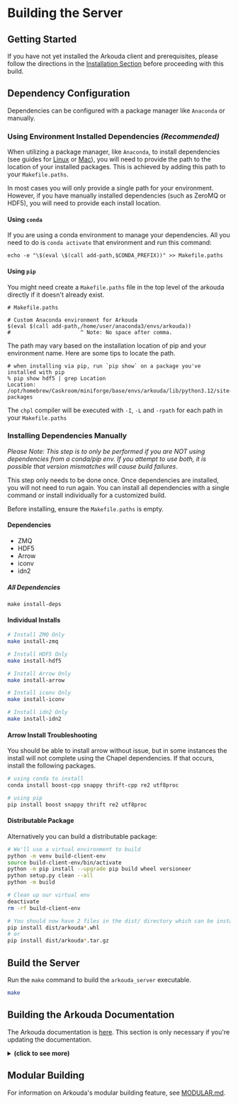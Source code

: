# Building the Server

## Getting Started

If you have not yet installed the Arkouda client and prerequisites, please follow the directions in the [Installation Section](install_menu.rst) before proceeding with this build.

## Dependency Configuration

Dependencies can be configured with a package manager like `Anaconda` or manually.

### Using Environment Installed Dependencies *(Recommended)*

When utilizing a package manager, like `Anaconda`, to install dependencies (see guides for [Linux](LINUX_INSTALL.md) or [Mac](MAC_INSTALL.md)), you will need to provide
the path to the location of your installed packages. This is achieved by adding this path to your `Makefile.paths`.

In most cases you will only provide a single path for your environment.
However, if you have manually installed dependencies (such as ZeroMQ or HDF5), you will need to provide each install location.

#### Using `conda`

If you are using a conda environment to manage your dependencies. All you need to do is `conda activate` that
environment and run this command:
```commandline
echo -e "\$(eval \$(call add-path,$CONDA_PREFIX))" >> Makefile.paths
```

#### Using `pip`

You might need create a `Makefile.paths` file in the top level of the arkouda directly if it doesn't already exist.

```make
# Makefile.paths

# Custom Anaconda environment for Arkouda
$(eval $(call add-path,/home/user/anaconda3/envs/arkouda))
#                      ^ Note: No space after comma.
```

The path may vary based on the installation location of pip and your environment name.
Here are some tips to locate the path.

```commandline
# when installing via pip, run `pip show` on a package you've installed with pip
% pip show hdf5 | grep Location
Location: /opt/homebrew/Caskroom/miniforge/base/envs/arkouda/lib/python3.12/site-packages
```

The `chpl` compiler will be executed with `-I`, `-L` and `-rpath` for each path in your `Makefile.paths`

### Installing Dependencies Manually

*Please Note: This step is to only be performed if you are NOT using dependencies from a conda/pip env. If you attempt to use both, it is possible that version mismatches will cause build failures*.

This step only needs to be done once. Once dependencies are installed, you will not need to run again. You can install all dependencies with a single command or install individually for a customized build.

Before installing, ensure the `Makefile.paths` is empty.

#### Dependencies

- ZMQ
- HDF5
- Arrow
- iconv
- idn2

##### All Dependencies 

`make install-deps`

#### Individual Installs

```bash
# Install ZMQ Only
make install-zmq

# Install HDF5 Only
make install-hdf5

# Install Arrow Only
make install-arrow

# Install iconv Only
make install-iconv

# Install idn2 Only
make install-idn2
```

#### Arrow Install Troubleshooting

You should be able to install arrow without issue, but in some instances the install will not complete using the Chapel dependencies. If that occurs, install the following packages.

```bash
# using conda to install
conda install boost-cpp snappy thrift-cpp re2 utf8proc

# using pip
pip install boost snappy thrift re2 utf8proc
```

#### Distributable Package

Alternatively you can build a distributable package:

```bash
# We'll use a virtual environment to build
python -m venv build-client-env
source build-client-env/bin/activate
python -m pip install --upgrade pip build wheel versioneer
python setup.py clean --all
python -m build

# Clean up our virtual env
deactivate
rm -rf build-client-env

# You should now have 2 files in the dist/ directory which can be installed via pip
pip install dist/arkouda*.whl
# or
pip install dist/arkouda*.tar.gz
```

## Build the Server

Run the `make` command to build the `arkouda_server` executable.

```bash
make
```

## Building the Arkouda Documentation
The Arkouda documentation is [here](https://bears-r-us.github.io/arkouda/). This section is only necessary
if you're updating the documentation.

<details>
<summary><b>(click to see more)</b></summary>

First ensure that all Python doc dependencies including sphinx and sphinx extensions have been installed as detailed 
above. 

_Important: if Chapel was built locally, ```make chpldoc``` must be executed as detailed above to enable 
generation of the Chapel docs via the chpldoc executable._

Now that all doc generation dependencies for both Python and Chapel have been installed, there are three make targets for 
generating docs:

```bash
# make doc-python generates the Python docs only
make doc-python

# make doc-server generates the Chapel docs only
make doc-server

# make doc generates both Python and Chapel documentation
make doc
```

The Python docs are written out to the `arkouda/docs` directory while the Chapel docs are exported to the `arkouda/docs/server` directory.

```bash
arkouda/docs/ # Python frontend documentation
arkouda/docs/server # Chapel backend server documentation 
```

To view the Arkouda documentation locally, type the following url into the browser of choice:
 `file:///path/to/arkouda/docs/index.html`, substituting the appropriate path for the Arkouda directory configuration.

The `make doc` target detailed above prepares the Arkouda Python and Chapel docs for hosting both locally and on ghpages.

There are three easy steps to hosting Arkouda docs on Github Pages. First, the Arkouda docs generated via `make doc` 
are pushed to the Arkouda or Arkouda fork _master branch_. Next, navigate to the Github project home and click the 
"Settings" tab. Finally, scroll down to the Github Pages section and select the "master branch docs/ folder" source
option. The Github Pages docs url will be displayed once the source option is selected. Click on the link and the
Arkouda documentation homepage will be displayed.

</details>

## Modular Building

For information on Arkouda's modular building feature, see [MODULAR.md](MODULAR.md).
